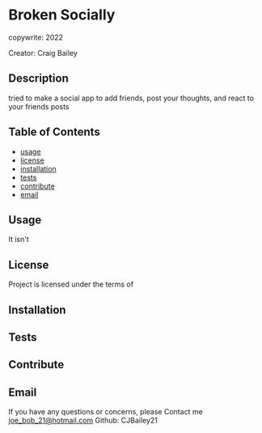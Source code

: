 # Broken Socially
  
  copywrite: 2022

  Creator: Craig Bailey

  ## Description

  tried to make a social app to add friends, post your thoughts, and react to your friends posts

  ## Table of Contents

  - [usage](#usage)
  - [license](#license)
  - [installation](#installation)
  - [tests](#tests)
  - [contribute](#contribute)
  - [email](#email)

  ## Usage

  It isn't

  ## License

  Project is licensed under the terms of 

  ## Installation

  

  ## Tests

  

  ## Contribute

  

  ## Email

  If you have any questions or concerns, please Contact me joe_bob_21@hotmail.com
  Github: CJBailey21
